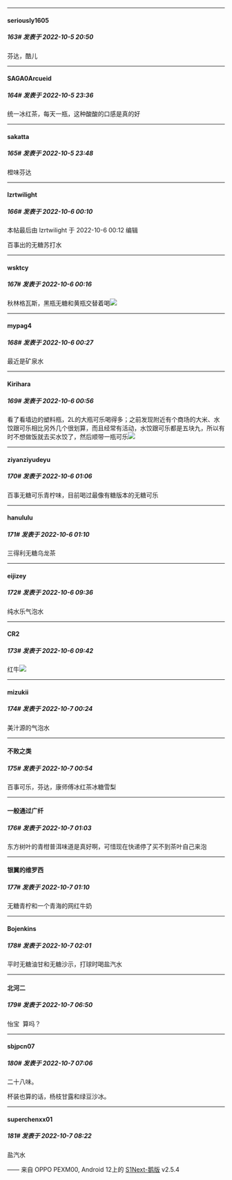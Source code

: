 

*****

####  seriously1605  
##### 163#       发表于 2022-10-5 20:50

芬达，酷儿



*****

####  SAGA0Arcueid  
##### 164#       发表于 2022-10-5 23:36

统一冰红茶，每天一瓶，这种酸酸的口感是真的好

*****

####  sakatta  
##### 165#       发表于 2022-10-5 23:48

橙味芬达

*****

####  lzrtwilight  
##### 166#       发表于 2022-10-6 00:10

 本帖最后由 lzrtwilight 于 2022-10-6 00:12 编辑 

百事出的无糖苏打水

*****

####  wsktcy  
##### 167#       发表于 2022-10-6 00:16

秋林格瓦斯，黑瓶无糖和黄瓶交替着喝<img src="https://static.saraba1st.com/image/smiley/face2017/057.png" referrerpolicy="no-referrer">

*****

####  mypag4  
##### 168#       发表于 2022-10-6 00:27

最近是矿泉水

*****

####  Kirihara  
##### 169#       发表于 2022-10-6 00:56

看了看墙边的塑料瓶，2L的大瓶可乐喝得多；之前发现附近有个商场的大米、水饺跟可乐相比另外几个很划算，而且经常有活动，水饺跟可乐都是五块九，所以有时不想做饭就去买水饺了，然后顺带一瓶可乐<img src="https://static.saraba1st.com/image/smiley/face2017/068.png" referrerpolicy="no-referrer">

*****

####  ziyanziyudeyu  
##### 170#       发表于 2022-10-6 01:06

百事无糖可乐青柠味，目前喝过最像有糖版本的无糖可乐

*****

####  hanululu  
##### 171#       发表于 2022-10-6 01:10

三得利无糖乌龙茶

*****

####  eijizey  
##### 172#       发表于 2022-10-6 09:36

纯水乐气泡水

*****

####  CR2  
##### 173#       发表于 2022-10-6 09:42

红牛<img src="https://static.saraba1st.com/image/smiley/face2017/003.png" referrerpolicy="no-referrer">



*****

####  mizukii  
##### 174#       发表于 2022-10-7 00:24

美汁源的气泡水



*****

####  不败之类  
##### 175#       发表于 2022-10-7 00:54

百事可乐，芬达，康师傅冰红茶冰糖雪梨



*****

####  一般通过广纤  
##### 176#       发表于 2022-10-7 01:03

东方树叶的青柑普洱味道是真好啊，可惜现在快递停了买不到茶叶自己来泡



*****

####  银翼的维罗西  
##### 177#       发表于 2022-10-7 01:10

无糖青柠和一个青海的网红牛奶



*****

####  Bojenkins  
##### 178#       发表于 2022-10-7 02:01

平时无糖油甘和无糖沙示，打球时喝盐汽水



*****

####  北河二  
##### 179#       发表于 2022-10-7 06:50

怡宝  算吗？



*****

####  sbjpcn07  
##### 180#       发表于 2022-10-7 07:06

二十八味。

杯装也算的话，杨枝甘露和绿豆沙冰。



*****

####  superchenxx01  
##### 181#       发表于 2022-10-7 08:22

盐汽水

—— 来自 OPPO PEXM00, Android 12上的 [S1Next-鹅版](https://github.com/ykrank/S1-Next/releases) v2.5.4

